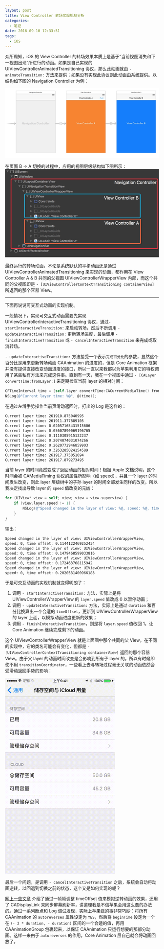 ```yaml
---
layout: post
title: View Controller 转场实现机制分析
categories:
  - 笔记
date: 2016-09-10 12:33:51
tags:
  - iOS
---
```


众所周知，iOS 的 View Controller 的转场效果本质上是基于“当前视图消失和下一视图出现”所进行的动画。如果是自己实现的 UIViewControllerAnimatedTransitioning 协议，那么此动画就由 `- animateTransition:` 方法来提供；如果没有实现此协议则此动画由系统提供。以结构如下图的 Navigation Controller 为例：

![Navigation Controller 结构](/assets/images/2016/14734732613835.jpg)

<!-- more -->

在页面 B → A 切换的过程中，应用的视图层级结构如下图所示：
![Navigation Controller B → A 切换](/assets/images/2016/14734073322458.jpg)

最终运行的转场动画，不论是系统默认的平移动画还是通过 UIViewControllerAnimatedTransitioning 来实现的动画，都作用在 View Controller A & B 共同的父视图 UIViewControllerWrapperView 内部，而这个共同的父视图即是 `- [UIViewControllerContextTransitioning containerView]` 所返回的那个容器 View。

-------

下面再说说可交互式动画的实现机制。

一般情况下，实现可交互式动画需要先实现 UIViewControllerInteractiveTransitioning 协议，通过`- startInteractiveTransition:` 来启动转场，然后不断调用 `- updateInteractiveTransition:` 更新转场进度，最后调用 `-  finishInteractiveTransition` 或 `- cancelInteractiveTransition` 来完成或取消转场。

`- updateInteractiveTransition:` 方法接受一个表示`完成百分比`的参数，显然这个百分比是用来更新转场动画 CAAnimation 的进度的，但是 Core Animation 框架并没有提供直接改变动画进度的接口，所以一直以来我都以为苹果利用它的特权调用了某些私有方法来完成这件事。直到有一天，我在一个视图中通过 `- [CALayer convertTime:fromLayer:]` 来定期检查当前 layer 的相对时间：

```objectivec
CFTimeInterval time = [self.layer convertTime:CACurrentMediaTime() fromLayer:nil];
NSLog(@"Current layer time: %@", @(time));
```

在通过左滑手势操作当前页滑动返回时，打出的 Log 是这样的：

```
Current layer time: 261910.875040995
Current layer time: 261911.377889105
Current layer time: 0.02057165431515606
Current layer time: 0.05607890069196765
Current layer time: 0.1110305915132237
Current layer time: 0.2074074031074266
Current layer time: 0.2620772946859903
Current layer time: 0.3263285024154589
Current layer time: 261917.375051694
Current layer time: 261917.879273495
```

当前 layer 的时间竟然变成了返回动画的相对时间！根据 Apple 文档说明，这个时间会被 CAMediaTiming 协议的属性所影响（如 speed），并且一个 layer 的时间发生改变，则此 layer 层级树中的子孙 layer 的时间全部发生同样的改变。所以我决定找出导致 layer 的 `speed` 值改变的元凶：

```objectivec
for (UIView* view = self; view; view = view.superview) {
    if (view.layer.speed != 1) {
        NSLog(@"Speed changed in the layer of view: %@, speed: %@, time offset: %@", view.class, @(view.layer.speed), @(view.layer.timeOffset));
    }
}
```

输出：

```
Speed changed in the layer of view: UIViewControllerWrapperView, speed: 0, time offset: 0.1144122469252434
Speed changed in the layer of view: UIViewControllerWrapperView, speed: 0, time offset: 0.1479468599033816
Speed changed in the layer of view: UIViewControllerWrapperView, speed: 0, time offset: 0.172463768115942
Speed changed in the layer of view: UIViewControllerWrapperView, speed: 0, time offset: 0.2020531400966183
```

于是可交互动画的实现机制就变得明朗了：

1. 调用 `- startInteractiveTransition:` 方法，实际上是将 UIViewControllerWrapperView 的 `layer.speed` 值改成 0 以暂停动画；
2. 调用 `- updateInteractiveTransition:` 方法，实际上是通过 `duration` 和百分比换算出一个合适的 `timeOffset`，更新到 UIViewControllerWrapperView 的 layer 上面，以模拟动画进度更新的效果；
3. 调用 `- finishInteractiveTransition`，则是将 `layer.speed` 值改回 1，让 Core Animation 继续完成剩下的动画。

这个 UIViewControllerWrapperView 就是上面图中那个共同的父 View，在不同的实现中，它的类名可能会有变化，但都是 `- [UIViewControllerContextTransitioning containerView]` 返回的那个容器 View。由于父 layer 的动画时间改变是会影响到所有子 layer 的，所以有时候即使不用 `transitionCoordinator`，一些看上去与转场过程毫无关联的动画依然会受滑动返回手势的影响：

![screenshot](/assets/images/2016/20160910-screenshot.gif)


最后一个问题，是调用 `- cancelInteractiveTransition` 之后，系统会自动将动画逆转，以回退到切换之前的状态，这个又是如何实现的呢？

[网上一些文章](http://blog.devtang.com/2016/03/13/iOS-transition-guide/) 介绍了通过一帧帧调整 timeOffset 值来模拟逆转动画的效果，还用了 CADisplayLink 来同步屏幕刷新率，讲道理我是不信苹果会用这么蠢的办法的。通过一系列断点和 Log 调试发现，实际上苹果做的事非常巧妙：将所有 CAAnimation 的 `autoreverses` 属性设定为 `YES`，然后将 `beginTime` 设定为一个在 `(- 2 * duration, - duration)` 区间的一个合适的值，再用 CAAnimationGroup 包裹起来，以保证 CAAnimation 只运行想要的那部分动画。这样一来由于 `autoreverses` 的作用，Core Animation 层自己就会将动画回放了。


